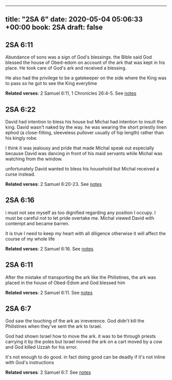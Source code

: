 
---
title: "2SA 6"
date: 2020-05-04 05:06:33 +00:00
book: 2SA
draft: false
---

## 2SA 6:11

Abundance of sons was a sign of God's blessings. the Bible said God blessed the house of Obed-edom on account of the ark that was kept in his place. He took care of God's ark and received a blessing. 

He also had the privilege to be a gatekeeper on the side where the King was to pass so he got to see the King everytime

**Related verses**: 2 Samuel 6:11, 1 Chronicles 26:4-5. See [notes](https://my.bible.com/notes/3421820525197648595)


## 2SA 6:22

David had intention to bless his house but Michal had intention to insult the king. David wasn't naked by the way. he was wearing the short priestly linen ephod (a close-fitting, sleeveless pullover usually of hip length) rather than his kingly robe.

I think it was jealousy and pride that made Michal speak out especially because David was dancing in front of his maid servants while Michal was watching from the window.

unfortunately David wanted to bless his household but Michal received a curse instead.

**Related verses**: 2 Samuel 6:20-23. See [notes](https://my.bible.com/notes/3410332052771037463)


## 2SA 6:16

i must not see myself as too dignified regarding any position I occupy. I must be careful not to let pride overtake me. Michal viewed David with contempt and became barren.

It is true I need to keep my heart with all diligence otherwise it will affect the course of my whole life

**Related verses**: 2 Samuel 6:16. See [notes](https://my.bible.com/notes/3409550676501192715)


## 2SA 6:11

After the mistake of transporting the ark like the Philistines, the ark was placed in the house of Obed-Edom and God blessed him

**Related verses**: 2 Samuel 6:11. See [notes](https://my.bible.com/notes/3409420574140391740)


## 2SA 6:7

God saw the touching of the ark as irreverence. God didn't kill the Philistines when they've sent the ark to Israel.

God had shown Israel how to move the ark. it was to be through priests carrying it by the poles but Israel moved the ark on a cart moved by a cow and God killed Uzzah for his error.

it's not enough to do good. in fact doing good can be deadly if it's not inline with God's instructions

**Related verses**: 2 Samuel 6:7. See [notes](https://my.bible.com/notes/3408858399697002787)

